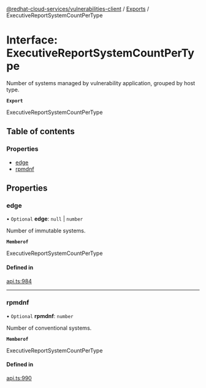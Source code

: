 [@redhat-cloud-services/vulnerabilities-client](../README.md) / [Exports](../modules.md) / ExecutiveReportSystemCountPerType

# Interface: ExecutiveReportSystemCountPerType

Number of systems managed by vulnerability application, grouped by host type.

**`Export`**

ExecutiveReportSystemCountPerType

## Table of contents

### Properties

- [edge](ExecutiveReportSystemCountPerType.md#edge)
- [rpmdnf](ExecutiveReportSystemCountPerType.md#rpmdnf)

## Properties

### edge

• `Optional` **edge**: ``null`` \| `number`

Number of immutable systems.

**`Memberof`**

ExecutiveReportSystemCountPerType

#### Defined in

[api.ts:984](https://github.com/RedHatInsights/javascript-clients/blob/main/packages/vulnerabilities/api.ts#L984)

___

### rpmdnf

• `Optional` **rpmdnf**: `number`

Number of conventional systems.

**`Memberof`**

ExecutiveReportSystemCountPerType

#### Defined in

[api.ts:990](https://github.com/RedHatInsights/javascript-clients/blob/main/packages/vulnerabilities/api.ts#L990)
